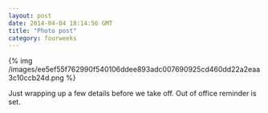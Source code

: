 ```yaml
---
layout: post
date: 2014-04-04 18:14:56 GMT
title: "Photo post"
category: fourweeks
---
```

{% img /images/ee5ef55f762990f540106ddee893adc007690925cd460dd22a2eaa3c10ccb24d.png %}

<p>Just wrapping up a few details before we take off. Out of office reminder is set.</p>
